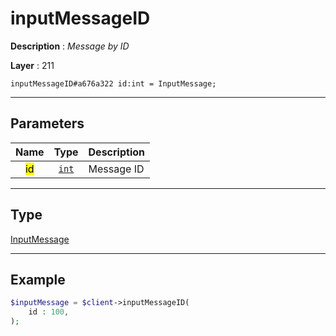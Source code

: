 # inputMessageID

**Description** : *Message by ID*

**Layer** : 211

```tl
inputMessageID#a676a322 id:int = InputMessage;
```

---

## Parameters

| Name | Type | Description |
| :---: | :---: | :--- |
| <mark>id</mark> | [`int`](type/int) | Message ID |

---

## Type

[InputMessage](type/InputMessage)

---

## Example

```php
$inputMessage = $client->inputMessageID(
	id : 100,
);
```